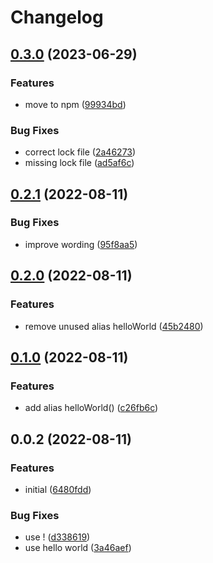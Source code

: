 # Changelog

## [0.3.0](https://github.com/blacha/release-test-new/compare/v0.2.1...v0.3.0) (2023-06-29)


### Features

* move to npm ([99934bd](https://github.com/blacha/release-test-new/commit/99934bde5d93a8186bd625a8b3029f149b068e77))


### Bug Fixes

* correct lock file ([2a46273](https://github.com/blacha/release-test-new/commit/2a46273c7ff4eced019b4a4623953eab5e0e5fad))
* missing lock file ([ad5af6c](https://github.com/blacha/release-test-new/commit/ad5af6cc9f8752a68c5083a5503aaf75fc36ed96))

## [0.2.1](https://github.com/blacha/release-test-new/compare/v0.2.0...v0.2.1) (2022-08-11)


### Bug Fixes

* improve wording ([95f8aa5](https://github.com/blacha/release-test-new/commit/95f8aa556ab1061367a7ea0ffc9012657ff378ee))

## [0.2.0](https://github.com/blacha/release-test-new/compare/v0.1.0...v0.2.0) (2022-08-11)


### Features

* remove unused alias helloWorld ([45b2480](https://github.com/blacha/release-test-new/commit/45b2480bd412b29957cc9346cdf36ab051cab61f))

## [0.1.0](https://github.com/blacha/release-test-new/compare/v0.0.2...v0.1.0) (2022-08-11)


### Features

* add alias helloWorld() ([c26fb6c](https://github.com/blacha/release-test-new/commit/c26fb6c89dcc69f32d7624e1fbd3268217d916b6))

## 0.0.2 (2022-08-11)


### Features

* initial ([6480fdd](https://github.com/blacha/release-test-new/commit/6480fddf3d00f11451fdfe79690f8bd7588d8cea))


### Bug Fixes

* use ! ([d338619](https://github.com/blacha/release-test-new/commit/d33861913f1f6e56a8fae354e48342249c480da1))
* use hello world ([3a46aef](https://github.com/blacha/release-test-new/commit/3a46aeff04c891237336e731a7eb382dcf3cbf82))

